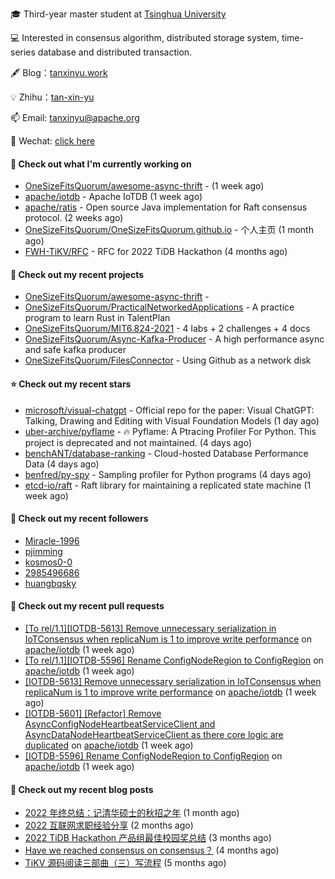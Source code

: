 🎓 Third-year master student at [Tsinghua University](https://www.tsinghua.edu.cn/)

💻 Interested in consensus algorithm, distributed storage system, time-series database and distributed transaction.

🖋 Blog：[tanxinyu.work](https://tanxinyu.work)

💡 Zhihu：[tan-xin-yu](https://www.zhihu.com/people/tan-xin-yu-22)

📫 Email: [tanxinyu@apache.org](mailto:tanxinyu@apache.org)

💬 Wechat: [click here](https://github.com/LebronAl/LebronAl/issues/1)

#### 👷 Check out what I'm currently working on

- [OneSizeFitsQuorum/awesome-async-thrift](https://github.com/OneSizeFitsQuorum/awesome-async-thrift) -  (1 week ago)
- [apache/iotdb](https://github.com/apache/iotdb) - Apache IoTDB (1 week ago)
- [apache/ratis](https://github.com/apache/ratis) - Open source Java implementation for Raft consensus protocol. (2 weeks ago)
- [OneSizeFitsQuorum/OneSizeFitsQuorum.github.io](https://github.com/OneSizeFitsQuorum/OneSizeFitsQuorum.github.io) - 个人主页 (1 month ago)
- [FWH-TiKV/RFC](https://github.com/FWH-TiKV/RFC) - RFC for 2022 TiDB Hackathon (4 months ago)

#### 🌱 Check out my recent projects

- [OneSizeFitsQuorum/awesome-async-thrift](https://github.com/OneSizeFitsQuorum/awesome-async-thrift) - 
- [OneSizeFitsQuorum/PracticalNetworkedApplications](https://github.com/OneSizeFitsQuorum/PracticalNetworkedApplications) - A practice program to learn Rust in TalentPlan
- [OneSizeFitsQuorum/MIT6.824-2021](https://github.com/OneSizeFitsQuorum/MIT6.824-2021) - 4 labs &#43; 2 challenges &#43; 4 docs
- [OneSizeFitsQuorum/Async-Kafka-Producer](https://github.com/OneSizeFitsQuorum/Async-Kafka-Producer) - A high performance async and safe kafka producer
- [OneSizeFitsQuorum/FilesConnector](https://github.com/OneSizeFitsQuorum/FilesConnector) - Using Github as a network disk

#### ⭐ Check out my recent stars

- [microsoft/visual-chatgpt](https://github.com/microsoft/visual-chatgpt) - Official repo for the paper: Visual ChatGPT: Talking, Drawing and Editing with Visual Foundation Models (1 day ago)
- [uber-archive/pyflame](https://github.com/uber-archive/pyflame) - 🔥 Pyflame: A Ptracing Profiler For Python. This project is deprecated and not maintained. (4 days ago)
- [benchANT/database-ranking](https://github.com/benchANT/database-ranking) - Cloud-hosted Database Performance Data (4 days ago)
- [benfred/py-spy](https://github.com/benfred/py-spy) - Sampling profiler for Python programs (4 days ago)
- [etcd-io/raft](https://github.com/etcd-io/raft) - Raft library for maintaining a replicated state machine (1 week ago)

#### 👯 Check out my recent followers

- [Miracle-1996](https://github.com/Miracle-1996)
- [pjimming](https://github.com/pjimming)
- [kosmos0-0](https://github.com/kosmos0-0)
- [2985496686](https://github.com/2985496686)
- [huangbqsky](https://github.com/huangbqsky)

#### 🔨 Check out my recent pull requests

- [[To rel/1.1][IOTDB-5613] Remove unnecessary serialization in IoTConsensus when replicaNum is 1 to improve write performance](https://github.com/apache/iotdb/pull/9216) on [apache/iotdb](https://github.com/apache/iotdb) (1 week ago)
- [[To rel/1.1][IOTDB-5596] Rename ConfigNodeRegion to ConfigRegion](https://github.com/apache/iotdb/pull/9215) on [apache/iotdb](https://github.com/apache/iotdb) (1 week ago)
- [[IOTDB-5613] Remove unnecessary serialization in IoTConsensus when replicaNum is 1 to improve write performance](https://github.com/apache/iotdb/pull/9204) on [apache/iotdb](https://github.com/apache/iotdb) (1 week ago)
- [[IOTDB-5601] [Refactor] Remove AsyncConfigNodeHeartbeatServiceClient and AsyncDataNodeHeartbeatServiceClient as there core logic are duplicated](https://github.com/apache/iotdb/pull/9180) on [apache/iotdb](https://github.com/apache/iotdb) (1 week ago)
- [[IOTDB-5596] Rename ConfigNodeRegion to ConfigRegion](https://github.com/apache/iotdb/pull/9168) on [apache/iotdb](https://github.com/apache/iotdb) (1 week ago)

#### 📜 Check out my recent blog posts

- [2022 年终总结：记清华硕士的秋招之年](https://tanxinyu.work/2022-annual-summary/) (1 month ago)
- [2022 互联网求职经验分享](https://tanxinyu.work/2022-internet-job-hunting-experience-sharing/) (2 months ago)
- [2022 TiDB Hackathon 产品组最佳校园奖总结](https://tanxinyu.work/2022-tidb-hackathon/) (3 months ago)
- [Have we reached consensus on consensus？](https://tanxinyu.work/have-we-reached-consensus-on-consensus/) (4 months ago)
- [TiKV 源码阅读三部曲（三）写流程](https://tanxinyu.work/tikv-source-code-reading-write/) (5 months ago)
